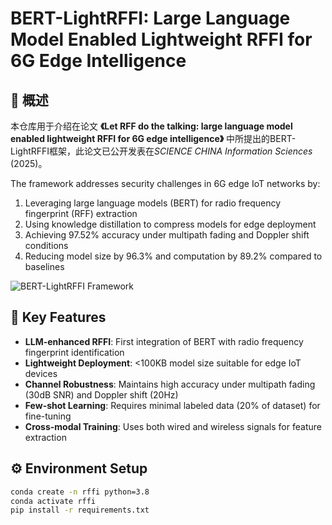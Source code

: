 # BERT-LightRFFI: Large Language Model Enabled Lightweight RFFI for 6G Edge Intelligence

## 📖 概述
本仓库用于介绍在论文 **《Let RFF do the talking: large language model enabled lightweight RFFI for 6G edge intelligence》** 中所提出的BERT-LightRFFI框架，此论文已公开发表在*SCIENCE CHINA Information Sciences* (2025)。

The framework addresses security challenges in 6G edge IoT networks by:
1. Leveraging large language models (BERT) for radio frequency fingerprint (RFF) extraction
2. Using knowledge distillation to compress models for edge deployment
3. Achieving 97.52% accuracy under multipath fading and Doppler shift conditions
4. Reducing model size by 96.3% and computation by 89.2% compared to baselines

![BERT-LightRFFI Framework](https://via.placeholder.com/600x300?text=Framework+Diagram )

## 🚀 Key Features
- **LLM-enhanced RFFI**: First integration of BERT with radio frequency fingerprint identification
- **Lightweight Deployment**: <100KB model size suitable for edge IoT devices
- **Channel Robustness**: Maintains high accuracy under multipath fading (30dB SNR) and Doppler shift (20Hz)
- **Few-shot Learning**: Requires minimal labeled data (20% of dataset) for fine-tuning
- **Cross-modal Training**: Uses both wired and wireless signals for feature extraction

## ⚙️ Environment Setup
```bash
conda create -n rffi python=3.8
conda activate rffi
pip install -r requirements.txt
